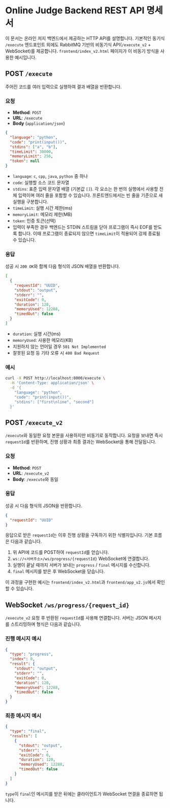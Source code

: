 # Online Judge Backend REST API 명세서

이 문서는 온라인 저지 백엔드에서 제공하는 HTTP API를 설명합니다. 기본적인 동기식
`/execute` 엔드포인트 외에도 RabbitMQ 기반의 비동기식 API(`/execute_v2` +
WebSocket)를 제공합니다. `frontend/index_v2.html` 페이지가 이 비동기 방식을 사용한
예시입니다.

## POST `/execute`

주어진 코드를 여러 입력으로 실행하여 결과 배열을 반환합니다. 

### 요청
- **Method**: `POST`
- **URL**: `/execute`
- **Body** (`application/json`)

```json
{
  "language": "python",
  "code": "print(input())",
  "stdins": ["a", "b"],
  "timeLimit": 30000,
  "memoryLimit": 256,
  "token": null
}
```
- `language`: `c`, `cpp`, `java`, `python` 중 하나
- `code`: 실행할 소스 코드 문자열
- `stdins`: 표준 입력 문자열 배열 (기본값 `[]`). 각 요소는 한 번의 실행에서 사용할 전체 입력이며 여러 줄을 포함할 수 있습니다. 프론트엔드에서는 빈 줄을 기준으로 새 실행을 구분합니다.
- `timeLimit`: 실행 시간 제한(ms)
- `memoryLimit`: 메모리 제한(MB)
- `token`: 인증 토큰(선택)
- 입력이 부족한 경우 백엔드는 STDIN 스트림을 닫아 프로그램이 즉시 EOF를 받도록 합니다. 이때 프로그램이 종료되지 않으면 `timeLimit`이 적용되어 강제 종료될 수 있습니다.

### 응답
성공 시 `200 OK`와 함께 다음 형식의 JSON 배열을 반환합니다.

```json
[
  {
    "requestId": "UUID",
    "stdout": "output",
    "stderr": "",
    "exitCode": 0,
    "duration": 120,
    "memoryUsed": 12288,
    "timedOut": false
  }
]
```
- `duration`: 실행 시간(ms)
- `memoryUsed`: 사용한 메모리(KB)
- 지원하지 않는 언어일 경우 `501 Not Implemented`
- 잘못된 요청 등 기타 오류 시 `400 Bad Request`

### 예시
```bash
curl -X POST http://localhost:8000/execute \
  -H 'Content-Type: application/json' \
  -d '{
    "language": "python",
    "code": "print(input())",
    "stdins": ["first\nline", "second"]
  }'
```

## POST `/execute_v2`

`/execute`와 동일한 요청 본문을 사용하지만 비동기로 동작합니다. 요청을 보내면 즉시
`requestId`를 반환하며, 진행 상황과 최종 결과는 WebSocket을 통해 전달됩니다.

### 요청
- **Method**: `POST`
- **URL**: `/execute_v2`
- **Body**: `/execute`와 동일

### 응답
성공 시 다음 형식의 JSON을 반환합니다.

```json
{
  "requestId": "UUID"
}
```

응답으로 받은 `requestId`는 이후 진행 상황을 구독하기 위한 식별자입니다. 기본 흐름은 다음과 같습니다.
1. 위 API에 코드를 POST하여 `requestId`를 얻습니다.
2. `ws://<서버주소>/ws/progress/{requestId}` WebSocket에 연결합니다.
3. 실행이 끝날 때까지 서버가 보내는 `progress` / `final` 메시지를 수신합니다.
4. `final` 메시지를 받은 후 WebSocket을 닫습니다.

이 과정을 구현한 예시는 `frontend/index_v2.html`과 `frontend/app_v2.js`에서 확인할 수 있습니다.

## WebSocket `/ws/progress/{request_id}`

`/execute_v2` 요청 후 반환된 `requestId`를 사용해 연결합니다. 서버는 JSON 메시지를
스트리밍하며 형식은 다음과 같습니다.

### 진행 메시지 예시
```json
{
  "type": "progress",
  "index": 0,
  "result": {
    "stdout": "output",
    "stderr": "",
    "exitCode": 0,
    "duration": 120,
    "memoryUsed": 12288,
    "timedOut": false
  }
}
```

### 최종 메시지 예시
```json
{
  "type": "final",
  "results": [
    {
      "stdout": "output",
      "stderr": "",
      "exitCode": 0,
      "duration": 120,
      "memoryUsed": 12288,
      "timedOut": false
    }
  ]
}
```

`type`이 `final`인 메시지를 받은 뒤에는 클라이언트가 WebSocket 연결을 종료하면 됩니다.
